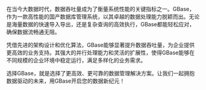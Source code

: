 在当今大数据时代，数据吞吐量成为了衡量系统性能的关键指标之一。GBase，作为一款高性能的国产数据库管理系统，以其卓越的数据处理能力脱颖而出。无论是海量数据的快速导入导出，还是复杂查询的高效执行，GBase都能轻松应对，确保数据流畅通无阻。

凭借先进的架构设计和优化算法，GBase能够显著提升数据吞吐量，为企业提供更高效的业务支持。其强大的并行处理能力和灵活的扩展性，使得GBase能够在不同规模的企业环境中稳定运行，满足多样化的业务需求。

选择GBase，就是选择了更高效、更可靠的数据管理解决方案。让我们一起拥抱数据驱动的未来，用GBase开启您的数据新纪元！